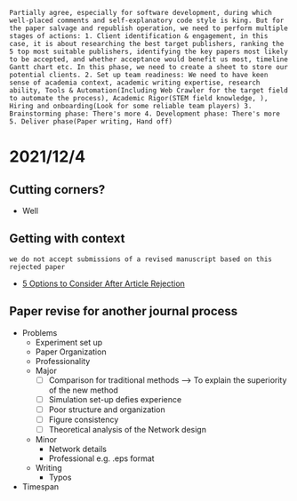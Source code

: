 ```
Partially agree, especially for software development, during which well-placed comments and self-explanatory code style is king. But for the paper salvage and republish operation, we need to perform multiple stages of actions: 1. Client identification & engagement, in this case, it is about researching the best target publishers, ranking the 5 top most suitable publishers, identifying the key papers most likely to be accepted, and whether acceptance would benefit us most, timeline Gantt chart etc. In this phase, we need to create a sheet to store our potential clients. 2. Set up team readiness: We need to have keen sense of academia context, academic writing expertise, research ability, Tools & Automation(Including Web Crawler for the target field to automate the process), Academic Rigor(STEM field knowledge, ), Hiring and onboarding(Look for some reliable team players) 3. Brainstorming phase: There's more 4. Development phase: There's more 5. Deliver phase(Paper writing, Hand off)
```


# 2021/12/4
## Cutting corners?
- Well 

## Getting with context
```
we do not accept submissions of a revised manuscript based on this rejected paper
```

- [5 Options to Consider After Article Rejection](https://www.wiley.com/network/researchers/submission-and-navigating-peer-review/5-options-to-consider-after-article-rejection)

## Paper revise for another journal process
- Problems
  - Experiment set up
  - Paper Organization
  - Professionality
  - Major
    - [ ] Comparison for traditional methods --> To explain the superiority of the new method
    - [ ] Simulation set-up defies experience
    - [ ] Poor structure and organization
    - [ ] Figure consistency
    - [ ] Theoretical analysis of the Network design
  - Minor
    - Network details
    - Professional e.g. .eps format
  - Writing
    - Typos
- Timespan
